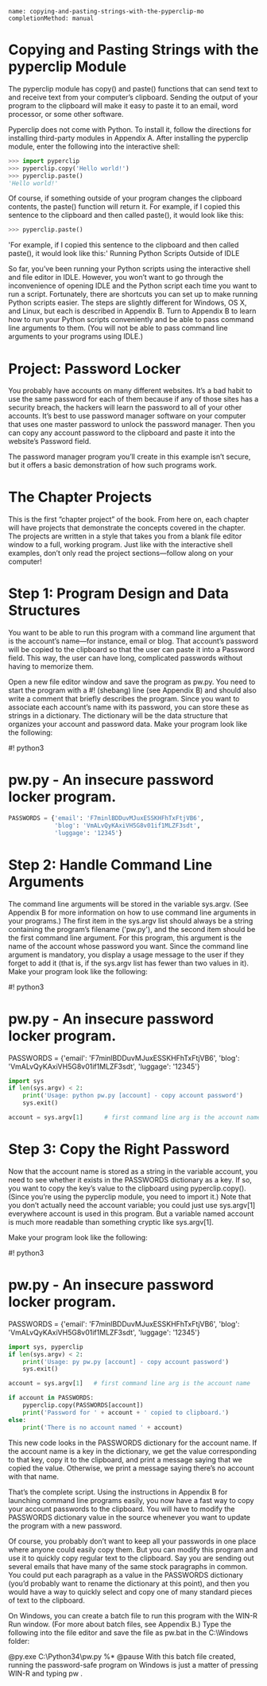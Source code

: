 ```ngMeta
name: copying-and-pasting-strings-with-the-pyperclip-mo
completionMethod: manual
```
# Copying and Pasting Strings with the pyperclip Module
The pyperclip module has copy() and paste() functions that can send text to and receive text from your computer’s clipboard. Sending the output of your program to the clipboard will make it easy to paste it to an email, word processor, or some other software.

Pyperclip does not come with Python. To install it, follow the directions for installing third-party modules in Appendix A. After installing the pyperclip module, enter the following into the interactive shell:

```python
>>> import pyperclip
>>> pyperclip.copy('Hello world!')
>>> pyperclip.paste()
'Hello world!'
```
Of course, if something outside of your program changes the clipboard contents, the paste() function will return it. For example, if I copied this sentence to the clipboard and then called paste(), it would look like this:

```python
>>> pyperclip.paste()
```
'For example, if I copied this sentence to the clipboard and then called
paste(), it would look like this:'
Running Python Scripts Outside of IDLE

So far, you’ve been running your Python scripts using the interactive shell and file editor in IDLE. However, you won’t want to go through the inconvenience of opening IDLE and the Python script each time you want to run a script. Fortunately, there are shortcuts you can set up to make running Python scripts easier. The steps are slightly different for Windows, OS X, and Linux, but each is described in Appendix B. Turn to Appendix B to learn how to run your Python scripts conveniently and be able to pass command line arguments to them. (You will not be able to pass command line arguments to your programs using IDLE.)

# Project: Password Locker
You probably have accounts on many different websites. It’s a bad habit to use the same password for each of them because if any of those sites has a security breach, the hackers will learn the password to all of your other accounts. It’s best to use password manager software on your computer that uses one master password to unlock the password manager. Then you can copy any account password to the clipboard and paste it into the website’s Password field.

The password manager program you’ll create in this example isn’t secure, but it offers a basic demonstration of how such programs work.

# The Chapter Projects

This is the first “chapter project” of the book. From here on, each chapter will have projects that demonstrate the concepts covered in the chapter. The projects are written in a style that takes you from a blank file editor window to a full, working program. Just like with the interactive shell examples, don’t only read the project sections—follow along on your computer!

# Step 1: Program Design and Data Structures
You want to be able to run this program with a command line argument that is the account’s name—for instance, email or blog. That account’s password will be copied to the clipboard so that the user can paste it into a Password field. This way, the user can have long, complicated passwords without having to memorize them.

Open a new file editor window and save the program as pw.py. You need to start the program with a #! (shebang) line (see Appendix B) and should also write a comment that briefly describes the program. Since you want to associate each account’s name with its password, you can store these as strings in a dictionary. The dictionary will be the data structure that organizes your account and password data. Make your program look like the following:


#! python3
# pw.py - An insecure password locker program.
```python
PASSWORDS = {'email': 'F7minlBDDuvMJuxESSKHFhTxFtjVB6',
             'blog': 'VmALvQyKAxiVH5G8v01if1MLZF3sdt',
             'luggage': '12345'}
```
# Step 2: Handle Command Line Arguments
The command line arguments will be stored in the variable sys.argv. (See Appendix B for more information on how to use command line arguments in your programs.) The first item in the sys.argv list should always be a string containing the program’s filename ('pw.py'), and the second item should be the first command line argument. For this program, this argument is the name of the account whose password you want. Since the command line argument is mandatory, you display a usage message to the user if they forget to add it (that is, if the sys.argv list has fewer than two values in it). Make your program look like the following:


#! python3
# pw.py - An insecure password locker program.

PASSWORDS = {'email': 'F7minlBDDuvMJuxESSKHFhTxFtjVB6',
             'blog': 'VmALvQyKAxiVH5G8v01if1MLZF3sdt',
             'luggage': '12345'}
```python
import sys
if len(sys.argv) < 2:
    print('Usage: python pw.py [account] - copy account password')
    sys.exit()

account = sys.argv[1]      # first command line arg is the account name
```
# Step 3: Copy the Right Password
Now that the account name is stored as a string in the variable account, you need to see whether it exists in the PASSWORDS dictionary as a key. If so, you want to copy the key’s value to the clipboard using pyperclip.copy(). (Since you’re using the pyperclip module, you need to import it.) Note that you don’t actually need the account variable; you could just use sys.argv[1] everywhere account is used in this program. But a variable named account is much more readable than something cryptic like sys.argv[1].

Make your program look like the following:


#! python3
# pw.py - An insecure password locker program.
PASSWORDS = {'email': 'F7minlBDDuvMJuxESSKHFhTxFtjVB6',
             'blog': 'VmALvQyKAxiVH5G8v01if1MLZF3sdt',
             'luggage': '12345'}
```python
import sys, pyperclip
if len(sys.argv) < 2:
    print('Usage: py pw.py [account] - copy account password')
    sys.exit()

account = sys.argv[1]   # first command line arg is the account name

if account in PASSWORDS:
    pyperclip.copy(PASSWORDS[account])
    print('Password for ' + account + ' copied to clipboard.')
else:
    print('There is no account named ' + account)
```
This new code looks in the PASSWORDS dictionary for the account name. If the account name is a key in the dictionary, we get the value corresponding to that key, copy it to the clipboard, and print a message saying that we copied the value. Otherwise, we print a message saying there’s no account with that name.

That’s the complete script. Using the instructions in Appendix B for launching command line programs easily, you now have a fast way to copy your account passwords to the clipboard. You will have to modify the PASSWORDS dictionary value in the source whenever you want to update the program with a new password.

Of course, you probably don’t want to keep all your passwords in one place where anyone could easily copy them. But you can modify this program and use it to quickly copy regular text to the clipboard. Say you are sending out several emails that have many of the same stock paragraphs in common. You could put each paragraph as a value in the PASSWORDS dictionary (you’d probably want to rename the dictionary at this point), and then you would have a way to quickly select and copy one of many standard pieces of text to the clipboard.

On Windows, you can create a batch file to run this program with the WIN-R Run window. (For more about batch files, see Appendix B.) Type the following into the file editor and save the file as pw.bat in the C:\Windows folder:


@py.exe C:\Python34\pw.py %*
@pause
With this batch file created, running the password-safe program on Windows is just a matter of pressing WIN-R and typing pw <account name>.

